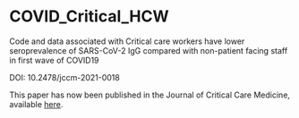 # COVID_Critical_HCW
Code and data associated with Critical care workers have lower seroprevalence of SARS-CoV-2 IgG compared with non-patient facing staff in first wave of COVID19

DOI: 10.2478/jccm-2021-0018

This paper has now been published in the Journal of Critical Care Medicine, available [here](https://jccm.ro/critical-care-workers-have-lower-seroprevalence-of-sars-cov-2-igg-compared-with-non-patient-facing-staff-in-first-wave-of-covid19/).
